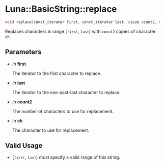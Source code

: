 # Luna::BasicString::replace

```c++
void replace(const_iterator first, const_iterator last, usize count2, value_type ch)
```

Replaces characters in range [`first`, `last`) with `count2` copies of character `ch`. 



## Parameters
* *in* **first**

    The iterator to the first character to replace. 

* *in* **last**

    The iterator to the one-past-last character to replace. 

* *in* **count2**

    The number of characters to use for replacement. 

* *in* **ch**

    The character to use for replacement. 

## Valid Usage
* [`first`, `last`) must specify a valid range of this string. 

